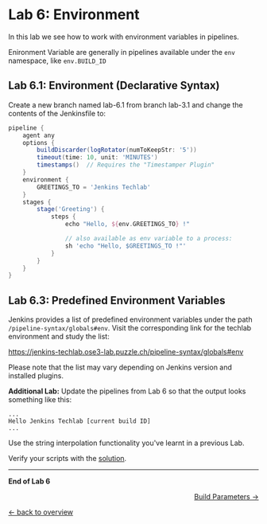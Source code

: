 Lab 6: Environment
==================

In this lab we see how to work with environment variables in pipelines.

Enironment Variable are generally in pipelines available under the ``env`` namespace, like ``env.BUILD_ID``

Lab 6.1: Environment (Declarative Syntax)
-----------------------------------------

Create a new branch named lab-6.1 from branch lab-3.1 and change the contents of the Jenkinsfile to:

```groovy
pipeline {
    agent any
    options {
        buildDiscarder(logRotator(numToKeepStr: '5'))
        timeout(time: 10, unit: 'MINUTES')
        timestamps()  // Requires the "Timestamper Plugin"
    }
    environment {
        GREETINGS_TO = 'Jenkins Techlab'
    }
    stages {
        stage('Greeting') {
            steps {
                echo "Hello, ${env.GREETINGS_TO} !"

                // also available as env variable to a process:
                sh 'echo "Hello, $GREETINGS_TO !"'
            }
        }
    }
}
```

Lab 6.3: Predefined Environment Variables
-----------------------------------------

Jenkins provides a list of predefined environment variables under the path ``/pipeline-syntax/globals#env``. Visit the corresponding link for the techlab environment and study the list:

<https://jenkins-techlab.ose3-lab.puzzle.ch/pipeline-syntax/globals#env>

Please note that the list may vary depending on Jenkins version and installed plugins.

**Additional Lab:** Update the pipelines from Lab 6 so that the output looks something like this:
```
...
Hello Jenkins Techlab [current build ID]
...
```
Use the string interpolation functionality you've learnt in a previous Lab.

Verify your scripts with the [solution](solutions/06_3_environment_solution.md).

---

**End of Lab 6**

<p width="100px" align="right"><a href="07_parameters.md">Build Parameters →</a></p>

[← back to overview](../README.md)
